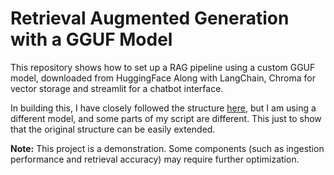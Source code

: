 # Retrieval Augmented Generation with a GGUF Model

This repository shows how to set up a RAG pipeline using a custom GGUF model, downloaded from HuggingFace
Along with LangChain, Chroma for vector storage and streamlit for a chatbot interface. 

In building this, I have closely followed the structure [here](https://medium.com/@vipra_singh/building-llm-applications-open-source-chatbots-part-7-1ca9c3653175), but I am using a different model, and some parts of my script are different. This just to show that the original structure can be easily extended. 

 **Note:** This project is a demonstration. Some components (such as ingestion performance and retrieval accuracy) may require further optimization.
